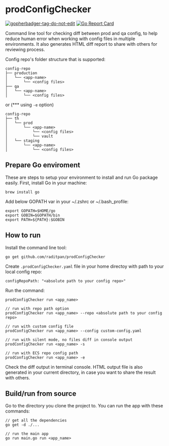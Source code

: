 # prodConfigChecker

<a href='https://github.com/jpoles1/gopherbadger' target='_blank'>![gopherbadger-tag-do-not-edit](https://img.shields.io/badge/Go%20Coverage-87%25-brightgreen.svg?longCache=true&style=flat)</a>
[![Go Report Card](https://goreportcard.com/badge/github.com/raditpan/prodConfigChecker)](https://goreportcard.com/report/github.com/raditpan/prodConfigChecker)

Command line tool for checking diff between prod and qa config, to help reduce human error when working with config files in multiple environments. It also generates HTML diff report to share with others for reviewing process.

Config repo's folder structure that is supported:
```
config-repo
├── production
│   └── <app-name>
│       └── <config files>
├── qa
│   └── <app-name>
│       └── <config files>
```
or (*** using `-e` option)
```
config-repo
├── th
│   └── prod
│       └── <app-name>
│           └── <config files>
│           └── vault
│   └── staging
│       └── <app-name>
│           └── <config files>
```

## Prepare Go enviroment
These are steps to setup your environment to install and run Go package easily.
First, install Go in your machine:
```
brew install go
```

Add below GOPATH var in your ~/.zshrc or ~/.bash_profile:
```
export GOPATH=$HOME/go
export GOBIN=$GOPATH/bin
export PATH=${PATH}:$GOBIN
```

## How to run
Install the command line tool:
```
go get github.com/raditpan/prodConfigChecker
```


Create `.prodConfigChecker.yaml` file in your home directoy with path to your local config repo:
```
configRepoPath: "<absolute path to your config repo>"
```

Run the command:

```
prodConfigChecker run <app_name>

// run with repo path option
prodConfigChecker run <app_name> --repo <absolute path to your config repo>

// run with custom config file
prodConfigChecker run <app_name> --config custom-config.yaml

// run with silent mode, no files diff in console output
prodConfigChecker run <app_name> -s

// run with ECS repo config path
prodConfigChecker run <app_name> -e
```

Check the diff output in terminal console. HTML output file is also generated in your current directory, in case you want to share the result with others.

## Build/run from source

Go to the directory you clone the project to. You can run the app with these commands:
```
// get all the dependencies
go get -d ./...

// run the main app
go run main.go run <app_name>
```
